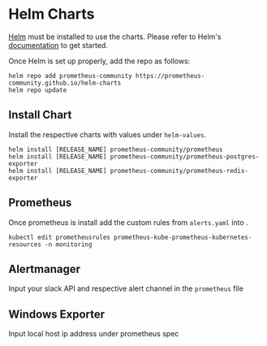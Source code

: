 # Helm Charts
[Helm](https://helm.sh) must be installed to use the charts.
Please refer to Helm's [documentation](https://helm.sh/docs/) to get started.

Once Helm is set up properly, add the repo as follows:
```console
helm repo add prometheus-community https://prometheus-community.github.io/helm-charts
helm repo update
```

## Install Chart
Install the respective charts with values under `helm-values`.

```console
helm install [RELEASE_NAME] prometheus-community/prometheus
helm install [RELEASE_NAME] prometheus-community/prometheus-postgres-exporter
helm install [RELEASE_NAME] prometheus-community/prometheus-redis-exporter
```
## Prometheus
Once prometheus is install add the custom rules from `alerts.yaml` into  .
```console
kubectl edit prometheusrules prometheus-kube-prometheus-kubernetes-resources -n monitoring
```

## Alertmanager
Input your slack API and respective alert channel in the `prometheus` file

## Windows Exporter
Input local host ip address under prometheus spec
